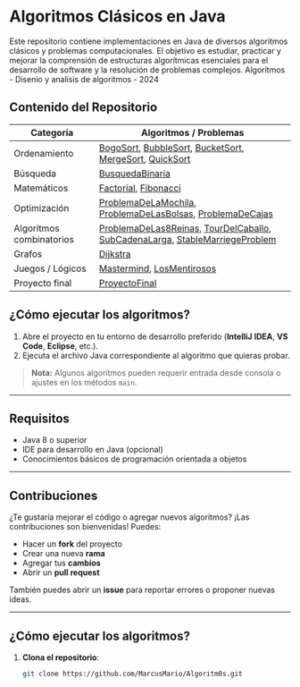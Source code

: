 # Algoritmos Clásicos en Java

Este repositorio contiene implementaciones en Java de diversos algoritmos clásicos y problemas computacionales. El objetivo es estudiar, practicar y mejorar la comprensión de estructuras algorítmicas esenciales para el desarrollo de software y la resolución de problemas complejos. Algoritmos - Disenio y analisis de algoritmos - 2024

## Contenido del Repositorio

| Categoría                  | Algoritmos / Problemas                                                                 |
|----------------------------|----------------------------------------------------------------------------------------|
|  Ordenamiento            | [BogoSort](./BogoSort), [BubbleSort](./BubbleSort), [BucketSort](./BucketSort), [MergeSort](./MergeSort), [QuickSort](./QuickSort) |
|  Búsqueda                | [BusquedaBinaria](./BusquedaBinaria)                                                  |
|  Matemáticos             | [Factorial](./Factorial), [Fibonacci](./Fibonacci)                                     |
|  Optimización            | [ProblemaDeLaMochila](./ProblemaDeLaMochila), [ProblemaDeLasBolsas](./ProblemaDeLasBolsas), [ProblemaDeCajas](./ProblemaDeCajas) |
|  Algoritmos combinatorios | [ProblemaDeLas8Reinas](./ProblemaDeLas8Reinas), [TourDelCaballo](./TourDelCaballo), [SubCadenaLarga](./SubCadenaLarga), [StableMarriegeProblem](./StableMarriegeProblem) |
|  Grafos                  | [Dijkstra](./Dijkstra)                                                                |
|  Juegos / Lógicos         | [Mastermind](./Mastermind), [LosMentirosos](./LosMentirosos)                          |
|  Proyecto final           | [ProyectoFinal](./ProyectoFinal)                                                      |

##  ¿Cómo ejecutar los algoritmos?

1. Abre el proyecto en tu entorno de desarrollo preferido (**IntelliJ IDEA**, **VS Code**, **Eclipse**, etc.).
2. Ejecuta el archivo Java correspondiente al algoritmo que quieras probar.

>  **Nota:** Algunos algoritmos pueden requerir entrada desde consola o ajustes en los métodos `main`.

---

##  Requisitos

- Java 8 o superior
- IDE para desarrollo en Java (opcional)
- Conocimientos básicos de programación orientada a objetos

---

##  Contribuciones

¿Te gustaría mejorar el código o agregar nuevos algoritmos? ¡Las contribuciones son bienvenidas! Puedes:

- Hacer un **fork** del proyecto
- Crear una nueva **rama**
- Agregar tus **cambios**
- Abrir un **pull request**

También puedes abrir un **issue** para reportar errores o proponer nuevas ideas.

---

##  ¿Cómo ejecutar los algoritmos?

1. **Clona el repositorio**:
   ```bash
   git clone https://github.com/MarcusMario/Algoritm0s.git 

